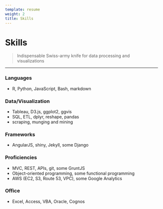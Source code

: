 ```yaml
---
template: resume
weight: 2
title: Skills
---
```


# Skills
>   Indispensable Swiss-army knife for data processing and visualizations

------

### Languages
-   R, Python, JavaScript, Bash, markdown

### Data/Visualization
-   Tableau, D3.js, ggplot2, ggvis
-   SQL, ETL, dplyr, reshape, pandas
-   scraping, munging and mining

### Frameworks
-   AngularJS, shiny, Jekyll, some Django

### Proficiencies
-   MVC, REST, APIs, git, some GruntJS
-   Object-oriented programming, some functional programming
-   AWS (EC2, S3, Route 53, VPC), some Google Analytics

### Office
-   Excel, Access, VBA, Oracle, Cognos
